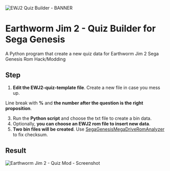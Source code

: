 ![EWJ2 Quiz Builder - BANNER](https://github.com/zigaudrey/EWJ2-quiz-builder-MSX/assets/129554573/42a1648c-0ac6-4ae8-bece-4a627b87b184)

# Earthworm Jim 2 - Quiz Builder for Sega Genesis

A Python program that create a new quiz data for Earthworm Jim 2 Sega Genesis Rom Hack/Modding 

## Step

1. **Edit the EWJ2-quiz-template file**. Create a new file in case you mess up.

Line break with **%** and **the number after the question is the right proposition**.

3. Run the **Python script** and choose the txt file to create a bin data.
4. Optionally, **you can choose an EWJ2 rom file to insert new data**.
5. **Two bin files will be created**. Use [SegaGenesisMegaDriveRomAnalyzer](https://www.romhacking.net/utilities/1344/) to fix checksum.

## Result
![Earthworm Jim 2 - Quiz Mod - Screenshot](https://github.com/zigaudrey/EWJ2-quiz-builder-MSX/assets/129554573/00c12260-6b72-4087-9be0-232cb6711963)
